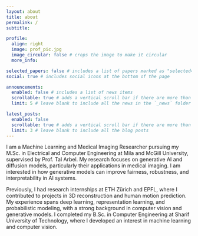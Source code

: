 ```yaml
---
layout: about
title: about
permalink: /
subtitle:

profile:
  align: right
  image: prof_pic.jpg
  image_circular: false # crops the image to make it circular
  more_info:

selected_papers: false # includes a list of papers marked as "selected={true}"
social: true # includes social icons at the bottom of the page

announcements:
  enabled: false # includes a list of news items
  scrollable: true # adds a vertical scroll bar if there are more than 3 news items
  limit: 5 # leave blank to include all the news in the `_news` folder

latest_posts:
  enabled: false
  scrollable: true # adds a vertical scroll bar if there are more than 3 new posts items
  limit: 3 # leave blank to include all the blog posts
---
```


I am a Machine Learning and Medical Imaging Researcher pursuing my M.Sc. in Electrical and Computer Engineering at Mila and McGill University, supervised by Prof. Tal Arbel. My research focuses on generative AI and diffusion models, particularly their applications in medical imaging. I am interested in how generative models can improve fairness, robustness, and interpretability in AI systems.

Previously, I had research internships at ETH Zürich and EPFL, where I contributed to projects in 3D reconstruction and human motion prediction. My experience spans deep learning, representation learning, and probabilistic modeling, with a strong background in computer vision and generative models. I completed my B.Sc. in Computer Engineering at Sharif University of Technology, where I developed an interest in machine learning and computer vision. 
